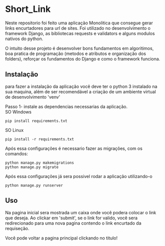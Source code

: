 # Short_Link
<p>
Neste repositorio foi feito uma aplicação Monolitica que consegue gerar links encurtadores para url de sites. Foi utilizado no desenvolvimento o framework Django, as bibliotecas requests e validators e alguns modulos nativos do python.
</p>
<p>
 O intuito desse projeto é desenvolver bons fundamentos em algoritimos, boa pratica de programação (metodos e atributos e organização dos folders), reforçar os fundamentos do Django e como o framework funciona.
</p>
<h2>Instalação</h2>
<p>para fazer a instalação da aplicação você deve ter o python 3 instalado na sua maquina, além de ser recomendável a criação de um ambiente virtual de desenvolvimento 'venv'</p>
Passo 1- instale as dependencias necessarias da aplicação.<br>
 SO Windows
	
```
pip install requirements.txt       
```
 SO Linux

```
pip install -r requirements.txt
```
Após essa configurações é necessario fazer as migrações, com os comandos:

```
python manage.py makemigrations
python manage.py migrate
```
Após essa configurações já sera possivel rodar a aplicação utilizando-o

```
python manage.py runserver
```
<h2>Uso</h2>
<p>
  Na pagina inicial sera mostrada um caixa onde você podera colocar o link que deseja. Ao clickar em 'submit', se o link for valido, você sera redirecionado para uma
  nova pagina contendo o link encurtado da requiseção.
</p>
<p>
  Você pode voltar a pagina principal clickando no titulo!
</p>
